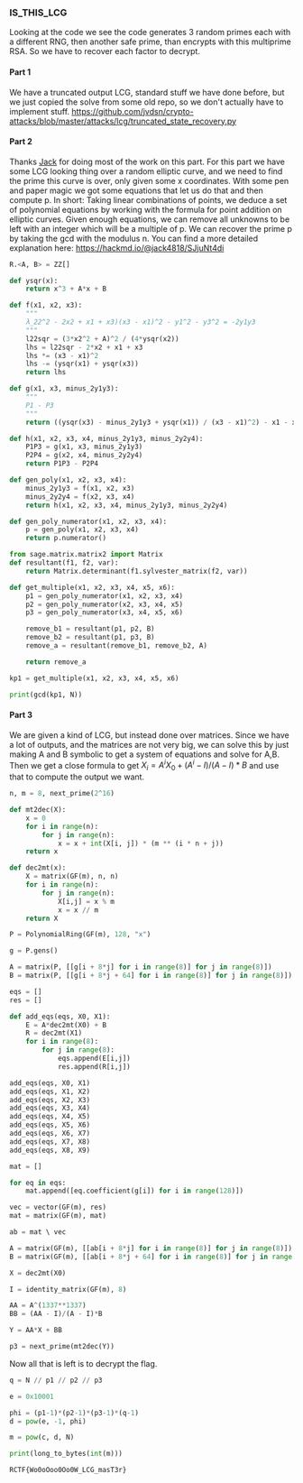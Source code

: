 ### IS_THIS_LCG

Looking at the code we see the code generates 3 random primes each with a different RNG, then another safe prime, than encrypts with this multiprime RSA. So we have to recover each factor to decrypt.

#### Part 1
We have a truncated output LCG, standard stuff we have done before, but we just copied the solve from some old repo, so we don't actually have to implement stuff.
https://github.com/jvdsn/crypto-attacks/blob/master/attacks/lcg/truncated_state_recovery.py

#### Part 2
Thanks [Jack](https://github.com/jack4818) for doing most of the work on this part.
For this part we have some LCG looking thing over a random elliptic curve, and we need to find the prime this curve is over, only given some x coordinates. With some pen and paper magic we got some equations that let us do that and then compute p. In short: Taking linear combinations of points, we deduce a set of polynomial equations by working with the formula for point addition on elliptic curves. Given enough equations, we can remove all unknowns to be left with an integer which will be a multiple of p. We can recover the prime p by taking the gcd with the modulus n. You can find a more detailed explanation here: https://hackmd.io/@jack4818/SJjuNt4di

```py
R.<A, B> = ZZ[]

def ysqr(x):
    return x^3 + A*x + B

def f(x1, x2, x3):
    """
    λ_22^2 - 2x2 + x1 + x3)(x3 - x1)^2 - y1^2 - y3^2 = -2y1y3
    """
    l22sqr = (3*x2^2 + A)^2 / (4*ysqr(x2))
    lhs = l22sqr - 2*x2 + x1 + x3
    lhs *= (x3 - x1)^2
    lhs -= (ysqr(x1) + ysqr(x3))
    return lhs

def g(x1, x3, minus_2y1y3):
    """
    P1 - P3
    """
    return ((ysqr(x3) - minus_2y1y3 + ysqr(x1)) / (x3 - x1)^2) - x1 - x3

def h(x1, x2, x3, x4, minus_2y1y3, minus_2y2y4):
    P1P3 = g(x1, x3, minus_2y1y3)
    P2P4 = g(x2, x4, minus_2y2y4)
    return P1P3 - P2P4

def gen_poly(x1, x2, x3, x4):
    minus_2y1y3 = f(x1, x2, x3)
    minus_2y2y4 = f(x2, x3, x4)
    return h(x1, x2, x3, x4, minus_2y1y3, minus_2y2y4)

def gen_poly_numerator(x1, x2, x3, x4):
    p = gen_poly(x1, x2, x3, x4)
    return p.numerator()

from sage.matrix.matrix2 import Matrix 
def resultant(f1, f2, var):
    return Matrix.determinant(f1.sylvester_matrix(f2, var))

def get_multiple(x1, x2, x3, x4, x5, x6):
    p1 = gen_poly_numerator(x1, x2, x3, x4)
    p2 = gen_poly_numerator(x2, x3, x4, x5)
    p3 = gen_poly_numerator(x3, x4, x5, x6)

    remove_b1 = resultant(p1, p2, B)
    remove_b2 = resultant(p1, p3, B)
    remove_a = resultant(remove_b1, remove_b2, A)

    return remove_a

kp1 = get_multiple(x1, x2, x3, x4, x5, x6)

print(gcd(kp1, N))
```

#### Part 3
We are given a kind of LCG, but instead done over matrices. Since we have a lot of outputs, and the matrices are not very big, we can solve this by just making A and B symbolic to get a system of equations and solve for A,B. Then we get a close formula to get $X_i = A^iX_0 + (A^i - I)/(A - I)*B$ and use that to compute the output we want.

```py
n, m = 8, next_prime(2^16)

def mt2dec(X):
    x = 0
    for i in range(n):
        for j in range(n):
            x = x + int(X[i, j]) * (m ** (i * n + j))
    return x

def dec2mt(x):
    X = matrix(GF(m), n, n)
    for i in range(n):
        for j in range(n):
            X[i,j] = x % m
            x = x // m
    return X

P = PolynomialRing(GF(m), 128, "x")

g = P.gens()

A = matrix(P, [[g[i + 8*j] for i in range(8)] for j in range(8)])
B = matrix(P, [[g[i + 8*j + 64] for i in range(8)] for j in range(8)])

eqs = []
res = []

def add_eqs(eqs, X0, X1):
    E = A*dec2mt(X0) + B
    R = dec2mt(X1)
    for i in range(8):
        for j in range(8):
            eqs.append(E[i,j])
            res.append(R[i,j])

add_eqs(eqs, X0, X1)
add_eqs(eqs, X1, X2)
add_eqs(eqs, X2, X3)
add_eqs(eqs, X3, X4)
add_eqs(eqs, X4, X5)
add_eqs(eqs, X5, X6)
add_eqs(eqs, X6, X7)
add_eqs(eqs, X7, X8)
add_eqs(eqs, X8, X9)

mat = []

for eq in eqs:
    mat.append([eq.coefficient(g[i]) for i in range(128)])

vec = vector(GF(m), res)
mat = matrix(GF(m), mat)

ab = mat \ vec

A = matrix(GF(m), [[ab[i + 8*j] for i in range(8)] for j in range(8)])
B = matrix(GF(m), [[ab[i + 8*j + 64] for i in range(8)] for j in range(8)])

X = dec2mt(X0)

I = identity_matrix(GF(m), 8)

AA = A^(1337**1337)
BB = (AA - I)/(A - I)*B

Y = AA*X + BB

p3 = next_prime(mt2dec(Y))
```

Now all that is left is to decrypt the flag.
```py
q = N // p1 // p2 // p3

e = 0x10001

phi = (p1-1)*(p2-1)*(p3-1)*(q-1)
d = pow(e, -1, phi)

m = pow(c, d, N)

print(long_to_bytes(int(m)))
```
`RCTF{Wo0oOoo0Oo0W_LCG_masT3r}`